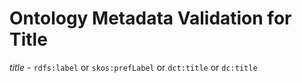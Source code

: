 # Ontology Metadata Validation for Title

*title* - ``rdfs:label`` or ``skos:prefLabel`` or ``dct:title`` or ``dc:title``
